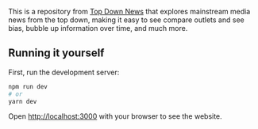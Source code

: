This is a repository from [Top Down News](topdown.substack.com) that explores mainstream media news from the top down, making it easy to see compare outlets and see bias, bubble up information over time, and much more.

## Running it yourself

First, run the development server:

```bash
npm run dev
# or
yarn dev
```

Open [http://localhost:3000](http://localhost:3000) with your browser to see the website.
